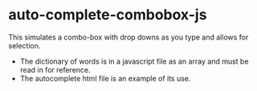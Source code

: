 # auto-complete-combobox-js
This simulates a combo-box with drop downs as you type and allows for selection.

* The dictionary of words is in a javascript file as an array and must be read in for reference.
* The autocomplete html file is an example of its use.
